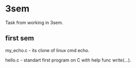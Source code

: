 # 3sem
Task from working in 3sem.

## first sem
my_echo.c - its clone of linux cmd echo.

hello.c - standart first program on C with help func write(...).
